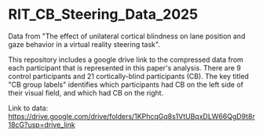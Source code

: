 # RIT_CB_Steering_Data_2025
Data from "The effect of unilateral cortical blindness on lane position and gaze behavior in a virtual reality steering task".

This repository includes a google drive link to the compressed data from each participant that is represented in this paper's analysis. There are 9 control participants and 21 cortically-blind participants (CB). The key titled "CB group labels" identifies which participants had CB on the left side of their visual field, and which had CB on the right.

Link to data: https://drive.google.com/drive/folders/1KPhcqGq8s1VtUBqxDLW66QgD9t8r18cG?usp=drive_link

